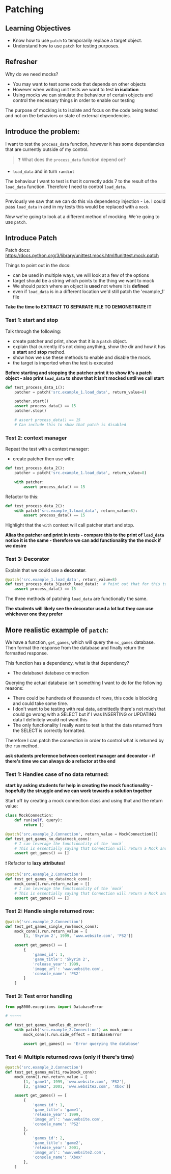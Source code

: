# Patching

## Learning Objectives

- Know how to use `patch` to temporarily replace a target object.
- Understand how to use `patch` for testing purposes.

## Refresher

Why do we need mocks?

- You may want to test some code that depends on other objects
- However when writing unit tests we want to test **in isolation**
- Using mocks we can simulate the behaviour of certain objects and control the necessary things in order to enable our testing

The purpose of mocking is to isolate and focus on the code being tested and not on the behaviors or state of external dependencies.

## Introduce the problem:

I want to test the `process_data` function, however it has some dependancies that are currently outside of my control.

> ❓ What does the `process_data` function depend on?

- `load_data` and in turn `randint`

The behaviour I want to test is that it correctly adds 7 to the result of the `load_data` function. Therefore I need to control `load_data`.

---

Previously we saw that we can do this via dependency injection - i.e. I could pass `load_data` in and in my tests this would be replaced with a `mock`.

Now we're going to look at a different method of mocking. We're going to use `patch`.

## Introduce Patch

Patch docs: https://docs.python.org/3/library/unittest.mock.html#unittest.mock.patch

Things to point out in the docs:

- can be used in multiple ways, we will look at a few of the options
- target should be a string which points to the thing we want to mock
- We should patch where an object is **used** not where it is **defined**
- even if `load_data` is in a different location we'd still patch the 'example_1' file

**Take the time to EXTRACT TO SEPARATE FILE TO DEMONSTRATE IT**

### Test 1: start and stop

Talk through the following:

- create patcher and print, show that it is a `patch` object.
- explain that currently it's not doing anything, show the dir and how it has a **start** and **stop** method.
- show how we use these methods to enable and disable the mock.
- the target is imported when the test is executed

**Before starting and stopping the patcher print it to show it's a patch object - also print `load_data` to show that it isn't mocked until we call start**

```py
def test_process_data_1():
    patcher = patch('src.example_1.load_data', return_value=8)

    patcher.start()
    assert process_data() == 15
    patcher.stop()

    # assert process_data() == 15
    # Can include this to show that patch is disabled
```

### Test 2: context manager

Repeat the test with a context manager:

- create patcher then use with:

```py
def test_process_data_2():
    patcher = patch('src.example_1.load_data', return_value=8)

    with patcher:
        assert process_data() == 15
```

Refactor to this:

```py
def test_process_data_2():
    with patch('src.example_1.load_data', return_value=8):
        assert process_data() == 15
```

Highlight that the `with` context will call patcher start and stop.

**Alias the patcher and print in tests - compare this to the print of `load_data` notice it is the same - therefore we can add functionality the the mock if we desire**

### Test 3: Decorator

Explain that we could use a **decorator**.

```py
@patch('src.example_1.load_data', return_value=8)
def test_process_data_3(patch_load_data):  # Point out that for this to work we need to pass in an argument that represents the mocked `load_data` function
    assert process_data() == 15
```

The three methods of patching `load_data` are functionally the same.

**The students will likely see the decorator used a lot but they can use whichever one they prefer**

## More realistic example of `patch`:

We have a function, `get_games`, which will query the `nc_games` database. Then format the response from the database and finally return the formatted response.

This function has a dependency, what is that dependency?

- The database/ database connection

Querying the actual database isn't something I want to do for the following reasons:

- There could be hundreds of thousands of rows, this code is blocking and could take some time.
- I don't want to be testing with real data, admittedly there's not much that could go wrong with a SELECT but if I was INSERTING or UPDATING data I definitely would not want this
- The only functionality I really want to test is that the data returned from the SELECT is correctly formatted.

Therefore I can patch the connection in order to control what is returned by the `run` method.

**ask students preference between context manager and decorator - if there's time we can always do a refactor at the end**

### Test 1: Handles case of no data returned:

**start by asking students for help in creating the mock functionality - hopefully the struggle and we can work towards a solution together**

Start off by creating a mock connection class and using that and the return value:

```py
class MockConnection:
    def run(self, query):
        return []

@patch('src.example_2.Connection', return_value = MockConnection())
def test_get_games_no_data(mock_conn):
    # I can leverage the functionality of the `mock`
    # This is essentially saying that Connection will return a Mock and that Mock will have a `run` method`
    assert get_games() == []
```

❗ Refactor to **lazy attributes**!

```py
@patch('src.example_2.Connection')
def test_get_games_no_data(mock_conn):
    mock_conn().run.return_value = []
    # I can leverage the functionality of the `mock`
    # This is essentially saying that Connection will return a Mock and that Mock will have a `run` method`
    assert get_games() == []
```

### Test 2: Handle single returned row:

```py
@patch('src.example_2.Connection')
def test_get_games_single_row(mock_conn):
    mock_conn().run.return_value = [
        [1, 'Skyrim 2', 1999, 'www.website.com', 'PS2']]

    assert get_games() == [
        {
            'games_id': 1,
            'game_title': 'Skyrim 2',
            'release_year': 1999,
            'image_url': 'www.website.com',
            'console_name': 'PS2'
        }
    ]
```

### Test 3: Test error handling

```py
from pg8000.exceptions import DatabaseError

# ~~~~~

def test_get_games_handles_db_error():
    with patch('src.example_2.Connection') as mock_conn:
        mock_conn().run.side_effect = DatabaseError

        assert get_games() == 'Error querying the database'
```

### Test 4: Multiple returned rows (only if there's time)

```py
@patch('src.example_2.Connection')
def test_get_games_multi_row(mock_conn):
    mock_conn().run.return_value = [
        [1, 'game1', 1999, 'www.website.com', 'PS2'],
        [2, 'game2', 2001, 'www.website2.com', 'Xbox']]

    assert get_games() == [
        {
            'games_id': 1,
            'game_title': 'game1',
            'release_year': 1999,
            'image_url': 'www.website.com',
            'console_name': 'PS2'
        },
        {
            'games_id': 2,
            'game_title': 'game2',
            'release_year': 2001,
            'image_url': 'www.website2.com',
            'console_name': 'Xbox'
        },
    ]
```
